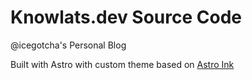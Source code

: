 # Knowlats.dev Source Code

@icegotcha's Personal Blog

Built with Astro with custom theme based on <a href="https://github.com/one-aalam/astro-ink">Astro Ink</a>
